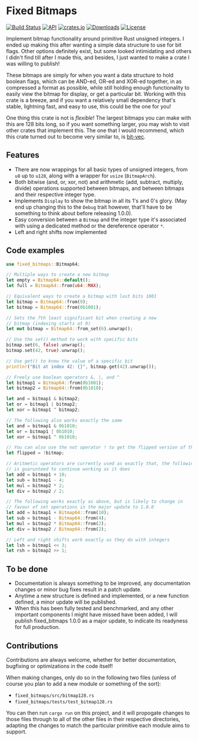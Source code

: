 # Fixed Bitmaps

[![Build Status](https://app.travis-ci.com/AQUIN0S/FixedBitmaps.svg?branch=main)](https://github.com/AQUIN0S/FixedBitmaps)
[![API](https://docs.rs/fixed_bitmaps/badge.svg)](https://docs.rs/fixed_bitmaps)
[![crates.io](https://img.shields.io/crates/v/fixed_bitmaps)](https://crates.io/crates/fixed_bitmaps)
[![Downloads](https://img.shields.io/crates/d/fixed_bitmaps)](https://crates.io/crates/fixed_bitmaps)
[![License](https://img.shields.io/crates/l/fixed_bitmaps)](https://opensource.org/licenses)

Implement bitmap functionality around primitive Rust unsigned integers. I ended up making this after wanting a simple data structure to use for bit flags. Other options definitely exist, but some looked intimidating and others I didn't find till after I made this, and besides, I just wanted to make a crate I was willing to publish!

These bitmaps are simply for when you want a data structure to hold boolean flags, which can be AND-ed, OR-ed and XOR-ed together, in as compressed a format as possible, while still holding enough functionality to easily view the bitmap for display, or get a particular bit. Working with this crate is a breeze, and if you want a relatively small dependency that's stable, lightning fast, and easy to use, this could be the one for you!

One thing this crate is not is *flexible*! The largest bitmaps you can make with this are 128 bits long, so if you want something larger, you may wish to visit other crates that implement this. The one that I would recommend, which this crate turned out to become very similar to, is [bit-vec](https://crates.io/crates/bit-vec).

## Features

- There are now wrappings for all basic types of unsigned integers, from `u8` up to `u128`, along with a wrapper for `usize` (`BitmapArch`).
- Both bitwise (and, or, xor, not) and arithmetic (add, subtract, multiply, divide) operations supported between bitmaps, and between bitmaps and their respective integer type.
- Implements `Display` to show the bitmap in all its 1's and 0's glory. (May end up changing this to the `Debug` trait however, that'll have to be something to think about before releasing 1.0.0).
- Easy conversion between a `Bitmap` and the integer type it's associated with using a dedicated method or the dereference operator `*`.
- Left and right shifts now implemented

## Code examples

```rust
use fixed_bitmaps::Bitmap64;

// Multiple ways to create a new bitmap
let empty = Bitmap64::default();
let full = Bitmap64::from(u64::MAX);

// Equivalent ways to create a bitmap with last bits 1001
let bitmap = Bitmap64::from(9);
let bitmap = Bitmap64::from(0b1001);

// Sets the 7th least significant bit when creating a new
// bitmap (indexing starts at 0)
let mut bitmap = Bitmap64::from_set(6).unwrap();

// Use the set() method to work with specific bits
bitmap.set(6, false).unwrap();
bitmap.set(42, true).unwrap();

// Use get() to know the value of a specific bit
println!("Bit at index 42: {}", bitmap.get(42).unwrap());

// Freely use boolean operators &, |, and ^
let bitmap1 = Bitmap64::from(0b1001);
let bitmap2 = Bitmap64::from(0b1010);

let and = bitmap1 & bitmap2;
let or = bitmap1 | bitmap2;
let xor = bitmap1 ^ bitmap2;

// The following also works exactly the same
let and = bitmap1 & 0b1010;
let or = bitmap1 | 0b1010;
let xor = bitmap1 ^ 0b1010;

// You can also use the not operator ! to get the flipped version of the bitmap
let flipped = !bitmap;

// Aritmetic operators are currently used as exactly that, the following
// is guarunteed to continue working as it does
let add = bitmap1 + 10;
let sub = bitmap1 - 4;
let mul = bitmap2 * 2;
let div = bitmap2 / 2;

// The following works exactly as above, but is likely to change in
// favour of set operations in the major update to 1.0.0
let add = bitmap1 + Bitmap64::from(10);
let sub = bitmap1 - Bitmap64::from(4);
let mul = bitmap2 * Bitmap64::from(2);
let div = bitmap2 / Bitmap64::from(2);

// Left and right shifts work exactly as they do with integers
let lsh = bitmap1 << 3;
let rsh = bitmap2 >> 1;
```

## To be done

- Documentation is always something to be improved, any documentation changes or minor bug fixes result in a patch update.
- Anytime a new structure is defined and implemented, or a new function defined, a minor update will be published.
- When this has been fully tested and benchmarked, and any other important components I might have missed have been added, I will publish fixed_bitmaps 1.0.0 as a major update, to indicate its readyness for full production.

## Contributions

Contributions are always welcome, whether for better documentation, bugfixing or optimizations in the code itself!

When making changes, only do so in the following two files (unless of course you plan to add a new module or something of the sort):

- `fixed_bitmaps/src/bitmap128.rs`
- `fixed_bitmaps/tests/test_bitmap128.rs`

You can then run `cargo run` on this project, and it will propogate changes to those files through to all of the other files in their
respective directories, adapting the changes to match the particular primitive each module aims to support.
